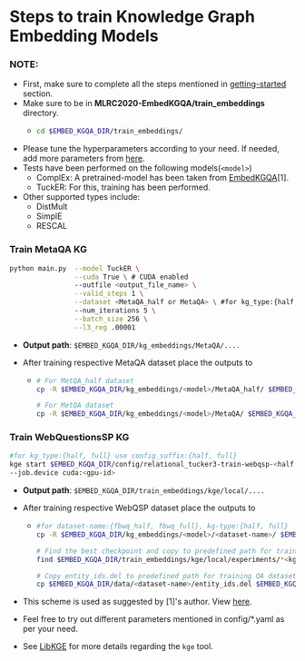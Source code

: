 # Steps to train Knowledge Graph Embedding Models 

### **NOTE:**
- First, make sure to complete all the steps mentioned in [getting-started](https://github.com/jishnujayakumar/MLRC2020-EmbedKGQA#get-started) section.
- Make sure to be in **MLRC2020-EmbedKGQA/train_embeddings** directory.
  - ```bash 
    cd $EMBED_KGQA_DIR/train_embeddings/
    ```
- Please tune the hyperparameters according to your need. If needed, add more parameters from [here](https://github.com/jishnujayakumar/MLRC2020-EmbedKGQA/blob/main/train_embeddings/main.py).
- Tests have been performed on the following models(`<model>`)
    - ComplEx: A pretrained-model has been taken from [EmbedKGQA](https://github.com/malllabiisc/EmbedKGQA#metaqa)[1].
    - TuckER: For this, training has been performed.
- Other supported types include: 
    - DistMult
    - SimplE
    - RESCAL  

### Train MetaQA KG

```bash
python main.py  --model TuckER \
                --cuda True \ # CUDA enabled
                --outfile <output_file_name> \
                --valid_steps 1 \
                --dataset <MetaQA_half or MetaQA> \ #for kg_type:{half, full} use dataset:{MetaQA_half, MetaQA}
                --num_iterations 5 \
                --batch_size 256 \
                --l3_reg .00001
```
- **Output path**: `$EMBED_KGQA_DIR/kg_embeddings/MetaQA/....`

- After training respective MetaQA dataset place the outputs to 
    -   ```bash
        # For MetQA_half dataset
        cp -R $EMBED_KGQA_DIR/kg_embeddings/<model>/MetaQA_half/ $EMBED_KGQA_DIR/pretrained_models/embeddings/<model>_MetaQA_half/
        
        # For MetQA dataset
        cp -R $EMBED_KGQA_DIR/kg_embeddings/<model>/MetaQA/ $EMBED_KGQA_DIR/pretrained_models/embeddings/<model>_MetaQA_full/
        ```
### Train WebQuestionsSP KG

```bash
#for kg_type:{half, full} use config_suffix:{half, full}
kge start $EMBED_KGQA_DIR/config/relational_tucker3-train-webqsp-<half or full>.yaml \
--job.device cuda:<gpu-id>
```
- **Output path**: `$EMBED_KGQA_DIR/train_embeddings/kge/local/....`

- After training respective WebQSP dataset place the outputs to 
    -   ```bash
        #for dataset-name:{fbwq_half, fbwq_full}, kg-type:{half, full}
        cp -R $EMBED_KGQA_DIR/kg_embeddings/<model>/<dataset-name>/ $EMBED_KGQA_DIR/pretrained_models/embeddings/<model>_<dataset-name>/

        # Find the best checkpoint and copy to predefined path for training QA dataset
        find $EMBED_KGQA_DIR/train_embeddings/kge/local/experiments/*<kg-type> -type f -name 'checkpoint_best.pt' -print0 | xargs -0 -r cp -t $EMBED_KGQA_DIR/pretrained_models/embeddings/<model>_<dataset-name>/

        # Copy entity_ids.del to predefined path for training QA dataset
        cp $EMBED_KGQA_DIR/data/<dataset-name>/entity_ids.del $EMBED_KGQA_DIR/pretrained_models/embeddings/<model>_<dataset-name>/
        ```

- This scheme is used as suggested by [1]'s author. View [here](https://github.com/malllabiisc/EmbedKGQA#webquestionssp).
- Feel free to try out different parameters mentioned in config/*.yaml as per your need.
- See [LibKGE](https://github.com/uma-pi1/kge) for more details regarding the `kge` tool.

